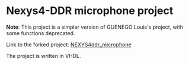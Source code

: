 # Nexys4-DDR microphone project
**Note**: This project is a simpler version of GUENEGO Louis's project, with some functions deprecated.

Link to the forked project: [NEXYS4ddr_microphone](https://github.com/Louis-GUENEGO/NEXYS4ddr_microphone)

The project is written in VHDL.